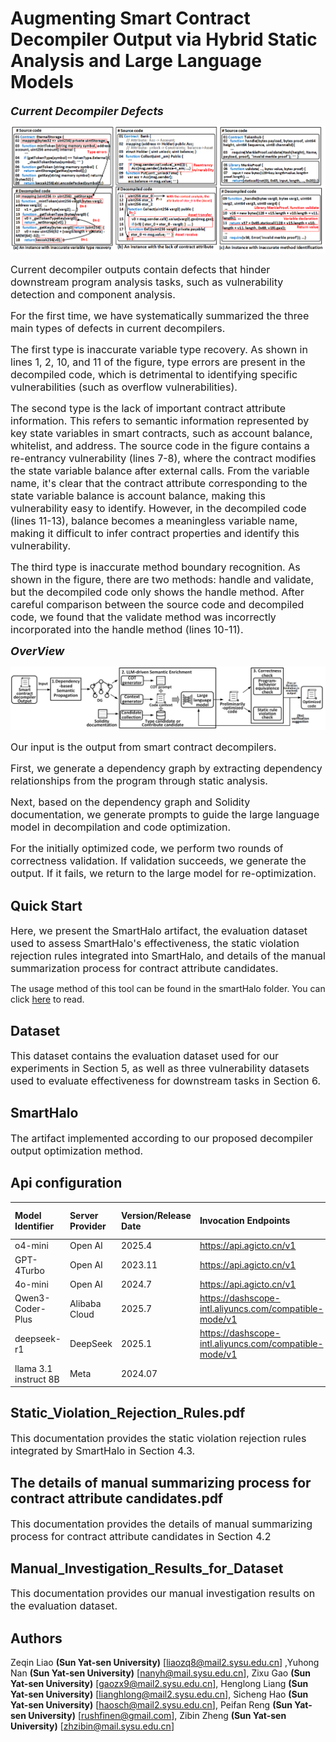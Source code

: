 # Augmenting Smart Contract Decompiler Output via Hybrid Static Analysis and Large Language Models

<font size="4">***Current Decompiler Defects***</font>

![motivatingExample](images/README/1736236010920.png)

<font size="3">Current decompiler outputs contain defects that hinder downstream program analysis tasks, such as vulnerability detection and component analysis.</font>

<font size="3">For the first time, we have systematically summarized the three main types of defects in current decompilers.</font>

<font size="3">The first type is inaccurate variable type recovery. As shown in lines 1, 2, 10, and 11 of the figure, type errors are present in the decompiled code, which is detrimental to identifying specific vulnerabilities (such as overflow vulnerabilities).</font>

<font size="3">The second type is the lack of important contract attribute information. This refers to semantic information represented by key state variables in smart contracts, such as account balance, whitelist, and address. The source code in the figure contains a re-entrancy vulnerability (lines 7-8), where the contract modifies the state variable balance after external calls. From the variable name, it's clear that the contract attribute corresponding to the state variable balance is account balance, making this vulnerability easy to identify. However, in the decompiled code (lines 11-13), balance becomes a meaningless variable name, making it difficult to infer contract properties and identify this vulnerability.</font>

<font size="3">The third type is inaccurate method boundary recognition. As shown in the figure, there are two methods: handle and validate, but the decompiled code only shows the handle method. After careful comparison between the source code and decompiled code, we found that the validate method was incorrectly incorporated into the handle method (lines 10-11).</font>

<font size="4">***OverView***</font>

![1736236806928](images/README/1736236806928.png)

<font size="3">Our input is the output from smart contract decompilers.</font>

<font size="3">First, we generate a dependency graph by extracting dependency relationships from the program through static analysis.</font>

<font size="3">Next, based on the dependency graph and Solidity documentation, we generate prompts to guide the large language model in decompilation and code optimization.</font>

<font size="3">For the initially optimized code, we perform two rounds of correctness validation. If validation succeeds, we generate the output. If it fails, we return to the large model for re-optimization.</font>

## Quick Start

<font size="3">Here, we present the SmartHalo artifact, the evaluation dataset used to assess SmartHalo's effectiveness, the static violation rejection rules integrated into SmartHalo, and details of the manual summarization process for contract attribute candidates.</font>

The usage method of this tool can be found in the smartHalo folder. You can click [here](./SmartHalo/README.md) to read.

## Dataset

<font size="3">This dataset contains the evaluation dataset used for our experiments in Section 5, as well as three vulnerability datasets used to evaluate effectiveness for downstream tasks in Section 6.</font>

## SmartHalo

<font size="3">The artifact implemented according to our proposed decompiler output optimization method.</font>

## Api configuration

| Model Identifier      | Server Provider | Version/Release Date | Invocation Endpoints                                  | Context Length Limit | Repository Address                        |
|:----------------------|:----------------|:---------------------|:------------------------------------------------------|:---------------------|:-------------------------------------------|
| o4-mini               | Open AI         | 2025.4               | https://api.agicto.cn/v1                              | 20W                  | /                                          |
| GPT-4Turbo            | Open AI         | 2023.11              | https://api.agicto.cn/v1                              | 128K                 | /                                          |
| 4o-mini               | Open AI         | 2024.7               | https://api.agicto.cn/v1                              | 128K                 | /                                          |
| Qwen3-Coder-Plus      | Alibaba Cloud   | 2025.7               | https://dashscope-intl.aliyuncs.com/compatible-mode/v1 | 128K                 | https://github.com/QwenLM/qwen-code        |
| deepseek-r1           | DeepSeek        | 2025.1               | https://dashscope-intl.aliyuncs.com/compatible-mode/v1 | 128K                 | https://github.com/deepseek-ai/DeepSeek-R1 |
| llama 3.1 instruct 8B | Meta            | 2024.07              |                                                       | 128k                 | https://github.com/meta-llama/llama        |

## Static_Violation_Rejection_Rules.pdf

<font size="3">This documentation provides the static violation rejection rules integrated by SmartHalo in Section 4.3.</font>

## The details of manual summarizing process for contract attribute candidates.pdf

<font size="3">This documentation provides the details of manual summarizing process for contract attribute candidates in Section 4.2</font>

## Manual_Investigation_Results_for_Dataset

<font size="3">This documentation provides our manual investigation results on the evaluation dataset.</font>

## Authors

Zeqin Liao **(Sun Yat-sen University)** [[liaozq8@mail2.sysu.edu.cn](mailto:liaozq8@mail2.sysu.edu.cn)] ,Yuhong Nan **(Sun Yat-sen University)** [[nanyh@mail.sysu.edu.cn](mailto:nanyh@mail.sysu.edu.cn)], Zixu Gao **(Sun Yat-sen University)** [[gaozx9@mail2.sysu.edu.cn](mailto:gaozx9@mail2.sysu.edu.cn)], Henglong Liang **(Sun Yat-sen University)** [[lianghlong@mail2.sysu.edu.cn](mailto:lianghlong@mail2.sysu.edu.cn)], Sicheng Hao **(Sun Yat-sen University)** [[haosch@mail2.sysu.edu.cn](mailto:haosch@mail2.sysu.edu.cn)], Peifan Reng **(Sun Yat-sen University)** [[rushfinen@gmail.com](mailto:rushfinen@gmail.com)], Zibin Zheng **(Sun Yat-sen University)** [[zhzibin@mail.sysu.edu.cn](mailto:zhzibin@mail.sysu.edu.cn)]
